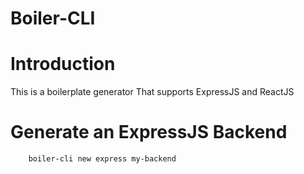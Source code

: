 # Boiler-CLI

# Introduction
This is a boilerplate generator That supports ExpressJS and ReactJS

# Generate an ExpressJS Backend
```sh
    boiler-cli new express my-backend
```